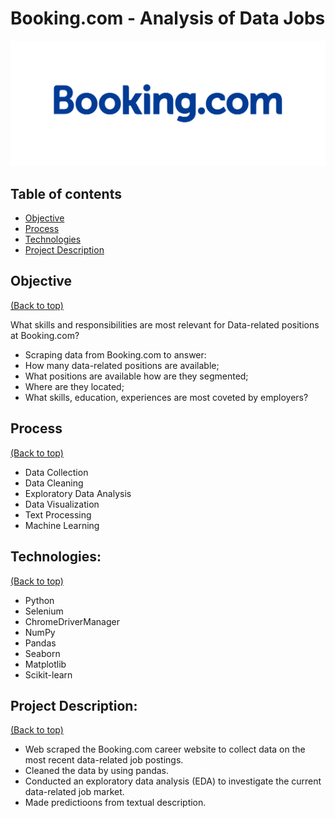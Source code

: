 # Booking.com - Analysis of Data Jobs

<p align="center">
<img src="Images/booking_logo.jpg" style>
</p>

## Table of contents
- [Objective](#objective)
- [Process](#process)
- [Technologies](#technologies)
- [Project Description](#project-description)

## Objective
[(Back to top)](#table-of-contents)

What skills and responsibilities are most relevant for Data-related positions at Booking.com?

+ Scraping data from Booking.com to answer:
+ How many data-related positions are available;
+ What positions are available how are they segmented;
+ Where are they located;
+ What skills, education, experiences are most coveted by employers?

## Process
[(Back to top)](#table-of-contents)
+ Data Collection
+ Data Cleaning
+ Exploratory Data Analysis
+ Data Visualization
+ Text Processing
+ Machine Learning

## Technologies:
[(Back to top)](#table-of-contents)
+ Python
+ Selenium 
+ ChromeDriverManager
+ NumPy  
+ Pandas 
+ Seaborn
+ Matplotlib
+ Scikit-learn

## Project Description:
[(Back to top)](#table-of-contents)

+ Web scraped the Booking.com career website to collect data on the most recent data-related job postings. 
+ Cleaned the data by using pandas. 
+ Conducted an exploratory data analysis (EDA) to investigate the current data-related job market.
+ Made predictioons from textual description. 
